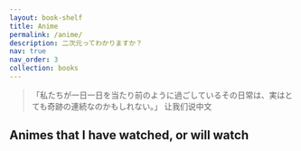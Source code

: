 ```yaml
---
layout: book-shelf
title: Anime
permalink: /anime/
description: 二次元ってわかりますか？
nav: true
nav_order: 3
collection: books
---
```


> 「私たちが一日一日を当たり前のように過ごしているその日常は、実はとても奇跡の連続なのかもしれない。」
> 让我们说中文

## Animes that I have watched, or will watch

